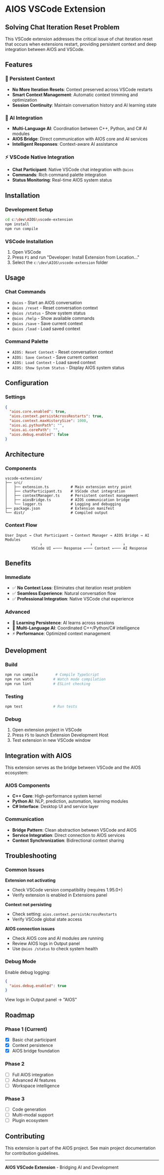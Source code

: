 # AIOS VSCode Extension

## Solving Chat Iteration Reset Problem

This VSCode extension addresses the critical issue of chat iteration reset that occurs when extensions restart, providing persistent context and deep integration between AIOS and VSCode.

## Features

### 🔄 **Persistent Context**
- **No More Iteration Resets**: Context preserved across VSCode restarts
- **Smart Context Management**: Automatic context trimming and optimization
- **Session Continuity**: Maintain conversation history and AI learning state

### 🧠 **AI Integration**
- **Multi-Language AI**: Coordination between C++, Python, and C# AI modules
- **AIOS Bridge**: Direct communication with AIOS core and AI services
- **Intelligent Responses**: Context-aware AI assistance

### ⚡ **VSCode Native Integration**
- **Chat Participant**: Native VSCode chat integration with `@aios`
- **Commands**: Rich command palette integration
- **Status Monitoring**: Real-time AIOS system status

## Installation

### Development Setup
```bash
cd c:\dev\AIOS\vscode-extension
npm install
npm run compile
```

### VSCode Installation
1. Open VSCode
2. Press `F1` and run "Developer: Install Extension from Location..."
3. Select the `c:\dev\AIOS\vscode-extension` folder

## Usage

### Chat Commands
- `@aios` - Start an AIOS conversation
- `@aios /reset` - Reset conversation context
- `@aios /status` - Show system status
- `@aios /help` - Show available commands
- `@aios /save` - Save current context
- `@aios /load` - Load saved context

### Command Palette
- `AIOS: Reset Context` - Reset conversation context
- `AIOS: Save Context` - Save current context
- `AIOS: Load Context` - Load saved context
- `AIOS: Show System Status` - Display AIOS system status

## Configuration

### Settings
```json
{
  "aios.core.enabled": true,
  "aios.context.persistAcrossRestarts": true,
  "aios.context.maxHistorySize": 1000,
  "aios.ai.pythonPath": "",
  "aios.ai.corePath": "",
  "aios.debug.enabled": false
}
```

## Architecture

### Components
```
vscode-extension/
├── src/
│   ├── extension.ts          # Main extension entry point
│   ├── chatParticipant.ts    # VSCode chat integration
│   ├── contextManager.ts     # Persistent context management
│   ├── aiosBridge.ts         # AIOS communication bridge
│   └── logger.ts             # Logging and debugging
├── package.json              # Extension manifest
└── dist/                     # Compiled output
```

### Context Flow
```
User Input → Chat Participant → Context Manager → AIOS Bridge → AI Modules
                ↓                      ↓              ↓
            VSCode UI ←─── Response ←─── Context ←─── AI Response
```

## Benefits

### Immediate
- ✅ **No Context Loss**: Eliminates chat iteration reset problem
- ✅ **Seamless Experience**: Natural conversation flow
- ✅ **Professional Integration**: Native VSCode chat experience

### Advanced
- 🔄 **Learning Persistence**: AI learns across sessions
- 🧠 **Multi-Language AI**: Coordinated C++/Python/C# intelligence
- ⚡ **Performance**: Optimized context management

## Development

### Build
```bash
npm run compile        # Compile TypeScript
npm run watch         # Watch mode compilation
npm run lint          # ESLint checking
```

### Testing
```bash
npm test              # Run tests
```

### Debug
1. Open extension project in VSCode
2. Press `F5` to launch Extension Development Host
3. Test extension in new VSCode window

## Integration with AIOS

This extension serves as the bridge between VSCode and the AIOS ecosystem:

### AIOS Components
- **C++ Core**: High-performance system kernel
- **Python AI**: NLP, prediction, automation, learning modules
- **C# Interface**: Desktop UI and service layer

### Communication
- **Bridge Pattern**: Clean abstraction between VSCode and AIOS
- **Service Integration**: Direct connection to AIOS services
- **Context Synchronization**: Bidirectional context sharing

## Troubleshooting

### Common Issues

**Extension not activating**
- Check VSCode version compatibility (requires 1.95.0+)
- Verify extension is enabled in Extensions panel

**Context not persisting**
- Check setting: `aios.context.persistAcrossRestarts`
- Verify VSCode global state access

**AIOS connection issues**
- Check AIOS core and AI modules are running
- Review AIOS logs in Output panel
- Use `@aios /status` to check system health

### Debug Mode
Enable debug logging:
```json
{
  "aios.debug.enabled": true
}
```

View logs in Output panel → "AIOS"

## Roadmap

### Phase 1 (Current)
- [x] Basic chat participant
- [x] Context persistence
- [x] AIOS bridge foundation

### Phase 2
- [ ] Full AIOS integration
- [ ] Advanced AI features
- [ ] Workspace intelligence

### Phase 3
- [ ] Code generation
- [ ] Multi-modal support
- [ ] Plugin ecosystem

## Contributing

This extension is part of the AIOS project. See main project documentation for contribution guidelines.

---

**AIOS VSCode Extension** - Bridging AI and Development
